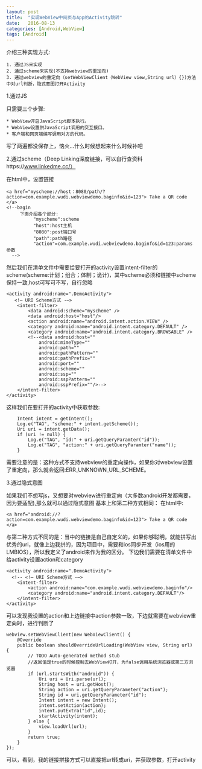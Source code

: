 ```yaml
---
layout: post
title:  "实现WebView中网页与App的Activity跳转"
date:   2016-08-13 
categories: [Android,WebView]
tags: [Android]
---
```

介绍三种实现方式:

	1. 通过JS来实现
	2. 通过scheme来实现(不支持webview的重定向)
	3. 通过webview的重定向（setWebViewClient（WebView view,String url）{})方法中对url判断，隐式意图打开Activity


1.通过JS

只需要三个步骤:

	* WebView开启JavaScript脚本执行。
	* WebView设置供JavaScript调用的交互接口。
	* 客户端和网页端编写调用对方的代码。
写了两遍都没保存上，恼火...什么时候想起来什么时候补吧

2.通过scheme（Deep Linking深度链接，可以自行查资料https://www.linkedme.cc/）

在html中，设置链接    

	<a href="myscheme://host：8080/path/?action=com.example.wudi.webviewdemo.baginfo&id=123"> Take a QR code </a>
	<!--bagin
	     下面介绍各个部分:
	          "myscheme":scheme
	          "host":host主机
	          "8080":post端口号
	          "path":path路径
	          "action"=com.example.wudi.webviewdemo.baginfo&id=123:params参数
	  -->             
	    
然后我们在清单文件中需要给要打开的activity设置intent-filter的scheme(scheme:计划；组合；体制；诡计)，其中scheme必须和链接中scheme保持一致,host可写可不写，自行忽略

	<activity android:name=".DemoActivity">
	   <!— URI Scheme方式 -—>
	    <intent-filter>
	        <data android:scheme="myscheme" />
	        <data android:host="host"/>
	        <action android:name="android.intent.action.VIEW" />
	        <category android:name="android.intent.category.DEFAULT" />
	        <category android:name="android.intent.category.BROWSABLE" />
	        <!--<data android:host=""
	            android:mimeType=""
	            android:path=""
	            android:pathPattern=""
	            android:pathPrefix=""
	            android:port=""
	            android:scheme=""
	            android:ssp=""
	            android:sspPattern=""
	            android:sspPrefix=""/>-->
	    </intent-filter>
	</activity>

这样我们在要打开的activity中获取参数:

		Intent intent = getIntent();
		Log.e("TAG", "scheme:" + intent.getScheme());
		Uri uri = intent.getData();
		if (uri != null) {
		    Log.e("TAG", "id:" + uri.getQueryParamter("id"));
		    Log.e("TAG", "action:" + uri.getQueryParamter("name"));
		}


需要注意的是：这种方式不支持webview的重定向操作，如果你对webview设置了重定向，那么就会返回:ERR_UNKNOWN_URL_SCHEME。

3.通过隐式意图

如果我们不想写js，又想要对webview进行重定向（大多数android开发都需要，因为要适配),那么就可以通过隐式意图
基本上和第二种方式相同：
   在html中:
         
	<a href="android://?action=com.example.wudi.webviewdemo.baginfo&id=123"> Take a QR code </a>
     
   与第二种方式不同的是：当中的链接是自己自定义的，如果你够聪明，就能拼写出优秀的uri，就像上边我拼的，因为项目中，需要和ios同步开发（ios用的LMBIOS），所以我定义了android来作为我的区分。
   下边我们需要在清单文件中给activity设置action和category

	<activity android:name=".DemoActivity">
	  <!-- <!— URI Scheme方式 -—>
	    <intent-filter>
	        <action android:name="com.example.wudi.webviewdemo.baginfo"/>
	        <category android:name="android.intent.category.DEFAULT"/>
	    </intent-filter>
	</activity>

   可以发现我设置的action和上边链接中action参数一致，下边就需要在webview重定向时，进行判断了

	webview.setWebViewClient(new WebViewClient() {
	    @Override
	    public boolean shouldOverrideUrlLoading(WebView view, String url) {
	        // TODO Auto-generated method stub
	        //返回值是true的时候控制去WebView打开，为false调用系统浏览器或第三方浏览器
	        if (url.startsWith("android")) {
	            Uri uri = Uri.parse(url);
	            String host = uri.getHost();
	            String action = uri.getQueryParameter("action");
	            String id = uri.getQueryParameter("id");
	            Intent intent = new Intent();
	            intent.setAction(action);
	            intent.putExtra("id",id);
	            startActivity(intent);
	        } else {
	            view.loadUrl(url);
	        }
	        return true;
	    }
	});

   可以，看到，我的链接拼接方式可以直接把url转成uri，并获取参数，打开activity

